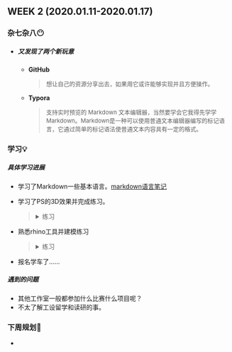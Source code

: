WEEK 2 (2020.01.11-2020.01.17)
-----------------------------

### 杂七杂八😶

- ##### 又发现了两个新玩意

  - __GitHub__

    > <font size=2>想让自己的资源分享出去，如果用它或许能够实现并且方便操作。</font>

  - __Typora__

    > <font size=2>支持实时预览的 Markdown 文本编辑器，当然要学会它我得先学学Markdown。Markdown是一种可以使用普通文本编辑器编写的标记语言，它通过简单的标记语法使普通文本内容具有一定的格式。</font>



### 学习💡

##### 具体学习进展

- 学习了Markdown一些基本语言。[markdown语言笔记](https://github.com/windkaku/Bin/blob/master/markdown%E8%AF%AD%E8%A8%80%E7%AC%94%E8%AE%B0.md)

- 学习了PS的3D效果并完成练习。

  > <details><summary>练习</summary></p><p align="center"></p><img src="https://raw.githubusercontent.com/windkaku/Bin/master/Weekly%20Report/img/PS%E7%BB%83%E4%B9%A01.jpg" alt="PS练习1(看不见的话移步Bin/Weekly Report/img)" width="400"/></p></detalis>

- 熟悉rhino工具并建模练习

  > <details><summary>练习</summary></p><p align="center"></p><img src="https://raw.githubusercontent.com/windkaku/Bin/master/Weekly%20Report/img/%E6%B2%A1%E5%85%85%E9%92%B1%E7%89%88%E5%B0%8F%E8%9B%AE%E8%85%B0.png" alt="没充钱版小蛮腰(看不见的话移步Bin/Weekly Report/img)" width="250"/><img src="https://raw.githubusercontent.com/windkaku/Bin/master/Weekly%20Report/img/%E4%B8%89%E7%AE%A1%E6%B7%B7%E6%8E%A5.png" alt="三管混接(看不见的话移步Bin/Weekly Report/img)" width="250"/></p></detalis>

- 报名学车了……

##### 遇到的问题

- 其他工作室一般都参加什么比赛什么项目呢？
- 不太了解工设留学和读研的事。



### 下周规划👻

- 